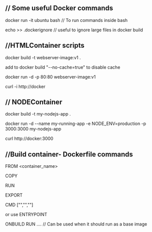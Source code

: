 ## // Some useful Docker commands

docker run -it ubuntu bash   // To run commands inside bash

echo <file-name> >> .dockerignore     // useful to ignore large files in docker build

## //HTMLContainer scripts

docker build -t webserver-image:v1 .

add to docker build "--no-cache=true" to disable cache

docker run -d -p 80:80 webserver-image:v1

curl -i http://docker

## // NODEContainer

docker build -t my-nodejs-app .

docker run -d --name my-running-app -e NODE_ENV=production -p 3000:3000 my-nodejs-app

curl http://docker:3000

## //Build container- Dockerfile commands

FROM <container_name>

COPY <src> <dest>

RUN <command>

EXPORT <port> <port>

CMD ["","",""]

or use ENTRYPOINT

ONBUILD RUN ....   // Can be used when it should run as a base image
